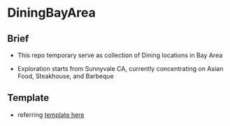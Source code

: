 # DiningBayArea

## Brief

- This repo temporary serve as collection of Dining locations in Bay Area

- Exploration starts from Sunnyvale CA, currently concentrating on Asian Food, Steakhouse, and Barbeque


## Template

- referring [template here](TemplateCrusineBranch)
